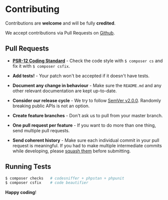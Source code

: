 # Contributing

Contributions are **welcome** and will be fully **credited**.

We accept contributions via Pull Requests on [Github](https://github.com/digitalcz/register-adries).


## Pull Requests

- **[PSR-12 Coding Standard](https://www.php-fig.org/psr/psr-12/)** - Check the code style with ``$ composer cs`` and fix it with ``$ composer csfix``.

- **Add tests!** - Your patch won't be accepted if it doesn't have tests.

- **Document any change in behaviour** - Make sure the `README.md` and any other relevant documentation are kept up-to-date.

- **Consider our release cycle** - We try to follow [SemVer v2.0.0](http://semver.org/). Randomly breaking public APIs is not an option.

- **Create feature branches** - Don't ask us to pull from your master branch.

- **One pull request per feature** - If you want to do more than one thing, send multiple pull requests.

- **Send coherent history** - Make sure each individual commit in your pull request is meaningful. If you had to make multiple intermediate commits while developing, please [squash them](http://www.git-scm.com/book/en/v2/Git-Tools-Rewriting-History#Changing-Multiple-Commit-Messages) before submitting.


## Running Tests

``` bash
$ composer checks   # codesniffer + phpstan + phpunit
$ composer csfix    # code beautifier
```


**Happy coding**!
